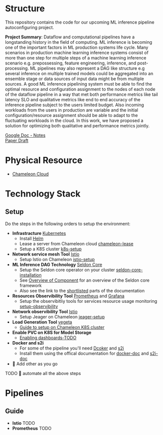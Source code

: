 # Structure

This repository contains the code for our upcoming ML inference pipeline autoconfiguring project.

**Project Summary**:
Dataflow and computational pipelines have a longstanding history in the field of computing. ML inference is becoming one of the important factors in ML production systems life cycle. Many scenarios in production machine learning inference systems consist of more than one step for multiple steps of a machine learning inference scenario e.g. prepossessing, feature engineering, inference, and post-processing. ML pipelines may also represent a DAG like structure e.g several inference on multiple trained models could be aggregated into an ensemble stage or data sources of input data might be from multiple sources. A good ML inference pipelining system must be able to find the optimal resource and configuration assignment to the nodes of each node of the dataflow pipeline in a way that met both performance metrics like tail latency SLO and qualitative metrics like end to end accuracy of the inference pipeline subject to the users limited budget. Also incoming workloads from the users in production are variable and the initial configuration/resource assignment should be able to adapt to the fluctuating workloads in the cloud. In this work, we have proposed a solution for optimizing both qualitative and performance metrics jointly.


[Google Doc - Notes](https://docs.google.com/document/d/1VbMDl_09n77NCRk58C9vqzDLGkgfliPUYxS3NVX8fgw/edit?usp=sharing) \
[Paper Draft](https://www.overleaf.com/project/625456ee961f16abadd71f36)

# Physical Resource
* [Chameleon Cloud](https://chameleoncloud.org/)

# Technology Stack
## Setup

Do the steps in the following orders to setup the environment:

* **Infrastracture** [Kubernetes](https://kubernetes.io/)
   *  Install [Helm](https://helm.sh/docs/intro/install/)
   *  Lease a server from Chameleon cloud [chameleon-lease](docs/chameleon-lease.md)
   *  Setup a K8S cluster [k8s-setup](docs/setup-chameleon-k8s.md)
* **Network service mesh Tool** [Istio](https://istio.io/)
   * Setup Istio on Chameleon [istio-setup](docs/setup-istio.md)
* **ML Inference DAG Technology** [Seldon Core](https://docs.seldon.io/projects/seldon-core/en/latest/)
   * Setup the Seldon core operator on your cluster [seldon-core-installation](docs/setup-seldon-core-installation.md)
   * See [Overview of Component](https://docs.seldon.io/projects/seldon-core/en/latest/workflow/overview.html#metrics-with-prometheus) for an overview of the Seldon core framework
   * Also see the link to the [shortlisted](docs/seldon.md) parts of the documentation
* **Resources Observibility Tool** [Prometheus](https://prometheus.io/) and [Grafana](https://grafana.com/)
   * Setup the observibitliy tools for services resource usage monitoring [setup-observibility](docs/setup-prometeus-monitoring.md)
* **Network observibility Tool** [Istio](https://istio.io/)
   * Setup Jeager on Chameleon [jeager-setup](docs/)
* **Load Generation Tool** [vegeta](https://github.com/tsenart/vegeta)
   * [Guide to setup on Chameleon K8S cluster](ddd)
* **Enable PVC on K8S for Model Storage**
   * [Enabling dashboards-TODO](ddd)
* **Docker and s2i**
   * For some of the pipeline you'll need [Dcoker](https://www.docker.com/) and [s2i](https://github.com/openshift/source-to-image)
   * Install them using the offical documentation for [docker-doc](https://docs.docker.com/engine/install/ubuntu/) and [s2i-doc](https://github.com/openshift/source-to-image#installation)
* 🔴 Add other as you go

TODO 🔴 automate all the above steps


# Pipelines


## Guide
* **Istio**
TODO
* **Prometheus**
TODO


